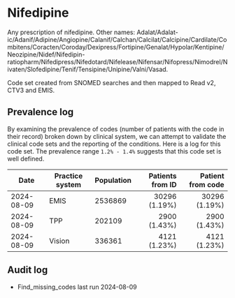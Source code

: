# Nifedipine

Any prescription of nifedipine. Other names: Adalat/Adalat-ic/Adanif/Adipine/Angiopine/Calanif/Calchan/Calcilat/Calcipine/Cardilate/Combitens/Coracten/Coroday/Dexipress/Fortipine/Genalat/Hypolar/Kentipine/Neozipine/Nidef/Nifedipin-ratiopharm/Nifedipress/Nifedotard/Nifelease/Nifensar/Nifopress/Nimodrel/Nivaten/Slofedipine/Tenif/Tensipine/Unipine/Valni/Vasad.

Code set created from SNOMED searches and then mapped to Read v2, CTV3 and EMIS.

## Prevalence log

By examining the prevalence of codes (number of patients with the code in their record) broken down by clinical system, we can attempt to validate the clinical code sets and the reporting of the conditions. Here is a log for this code set. The prevalence range `1.2% - 1.4%` suggests that this code set is well defined.

| Date       | Practice system | Population | Patients from ID | Patient from code |
| ---------- | --------------- | ---------- | ---------------: | ----------------: |
| 2024-08-09 | EMIS            | 2536869    |    30296 (1.19%) |     30296 (1.19%) |
| 2024-08-09 | TPP             | 202109     |     2900 (1.43%) |      2900 (1.43%) |
| 2024-08-09 | Vision          | 336361     |     4121 (1.23%) |      4121 (1.23%) |

## Audit log

- Find_missing_codes last run 2024-08-09
